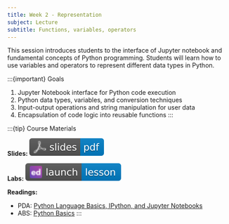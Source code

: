 ```yaml
---
title: Week 2 - Representation
subject: Lecture
subtitle: Functions, variables, operators
---
```


This session introduces students to the interface of Jupyter notebook and fundamental concepts of Python programming. Students will learn how to use variables and operators to represent different data types in Python.

:::{important} Goals
1. Jupyter Notebook interface for Python code execution
2. Python data types, variables, and conversion techniques
3. Input-output operations and string manipulation for user data
4. Encapsulation of code logic into reusable functions
:::

:::{tip} Course Materials 

**Slides:** [![](images/slides-pdf-blue-adobeacrobatreader.svg)][pdf link]

**Labs:** [![](images/launch-lesson-blue-ed.svg)][notebook link]

**Readings:**
* PDA: [Python Language Basics, IPython, and Jupyter Notebooks][pda link]
* ABS: [Python Basics][abs link]
:::

[pdf link]: https://khlee42.github.io/datahandling-content-pdf/variables_ws.pdf
[notebook link]: https://edstem.org/us/courses/46034/lessons/74751
[pda link]: https://wesmckinney.com/book/python-basics
[abs link]: https://automatetheboringstuff.com/2e/chapter1/